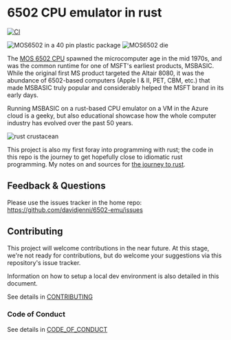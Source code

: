 # 6502 CPU emulator in rust

[![CI](https://github.com/davidjenni/6502-emu/actions/workflows/CI.yml/badge.svg)](https://github.com/davidjenni/6502-emu/actions/workflows/CI.yml)

![MOS6502 in a 40 pin plastic package](/assets/MOS%206502%20DIP40-small.jpg)
![MOS6502 die](/assets/MOS_6502_die-small.jpg)

The [MOS 6502 CPU](https://en.wikipedia.org/wiki/MOS_Technology_6502) spawned
the microcomputer age in the mid 1970s, and was the common runtime for
one of MSFT's earliest products, MSBASIC.
While the original first MS product targeted the Altair 8080,
it was the abundance of 6502-based computers (Apple I & II, PET, CBM, etc.)
that made MSBASIC truly popular and considerably helped the MSFT brand in its early days.

Running MSBASIC on a rust-based CPU emulator on a VM in the Azure cloud is a geeky,
but also educational showcase how the whole computer industry has evolved over the past 50 years.

![rust crustacean](/assets/crabby.png)

This project is also my first foray into programming with rust; the code in this repo is the journey
to get hopefully close to idiomatic rust programming.
My notes on and sources for [the journey to rust](/docs/Learning_Rust.md).

## Feedback & Questions

Please use the issues tracker in the home repo: <https://github.com/davidjenni/6502-emu/issues>

## Contributing

This project will welcome contributions in the near future. At this stage, we're not ready for contributions,
but do welcome your suggestions via this repository's issue tracker.

Information on how to setup a local dev environment is also detailed in this document.

See details in [CONTRIBUTING](CONTRIBUTING.md)

### Code of Conduct

See details in [CODE_OF_CONDUCT](CODE_OF_CONDUCT.md)
